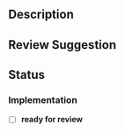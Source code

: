 ## Description
<!-- What is the overall goals of your pull request? -->
<!-- What is the context of your pull request? -->
<!-- What are the related issues and pull requests? -->

## Review Suggestion
<!-- How should the reviewers get started on reviewing your pull request-->
<!-- How can the reviewers verify the pull request is working as expected -->

## Status

### Implementation
<!-- Add more TODOs before "ready for review", if any  -->
- [ ] **ready for review**

